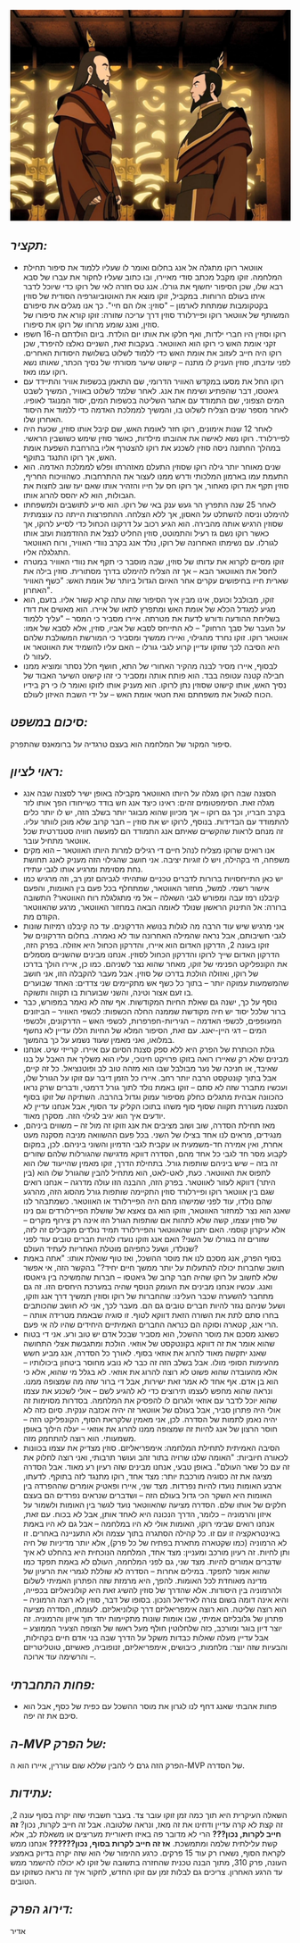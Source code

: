 ![](images/306.png "306")
## *תקציר:*
- אווטאר רוקו מתגלה אל אנג בחלום ואומר לו שעליו ללמוד את סיפור תחילת המלחמה. זוקו מקבל מכתב סודי מאיירו, ובו כתוב שעליו לחקור את עברו של סבא רבא שלו, שכן הסיפור יחשוף את גורלו. אנג טס חזרה לאי של רוקו כדי שיוכל לדבר איתו בעולם הרוחות. במקביל, זוקו מוצא את האוטוביוגרפיה הסודית של סוזין בקטקומבות שמתחת לארמון – "סוזין: אלו הם חיי". כך אנו מגלים את סיפורם המשותף של אווטאר רוקו ופיירלורד סוזין דרך עריכה שזורה: זוקו קורא את סיפורו של סוזין, ואנג שומע מרוחו של רוקו את סיפורו.
- רוקו וסוזין היו חברי ילדות, ואף חלקו את אותו יום הולדת. ביום הולדתם ה-16 חשפו זקני אומת האש כי רוקו הוא האווטאר. בעקבות זאת, השניים נאלצו להיפרד, שכן רוקו היה חייב לעזוב את אומת האש כדי ללמוד לשלוט בשלושת היסודות האחרים. לפני עזיבתו, סוזין העניק לו מתנה – קישוט שיער מסורתי של נסיך הכתר, שאותו נשא רוקו עמו מאז.
- רוקו החל את מסעו במקדש האוויר הדרומי, שם התאמן בכשפות אוויר והתיידד עם גיאטסו, דבר שהפתיע ושימח את אנג. לאחר שלמד לשלוט באוויר, המשיך לשבט המים הצפוני, שם התמודד עם אתגר השליטה בכשפות המים, יסוד המנוגד לאופיו. לאחר מספר שנים הצליח לשלוט בו, והמשיך לממלכת האדמה כדי ללמוד את היסוד האחרון שלו.
- לאחר 12 שנות אימונים, רוקו חזר לאומת האש, שם קיבל אותו סוזין, שכעת היה לפיירלורד. רוקו נשא לאישה את אהובתו מילדות, כאשר סוזין שימש כשושבין הראשי. במהלך החתונה ניסה סוזין לשכנע את רוקו להצטרף אליו בהרחבת השפעת אומת האש, אך רוקו התנגד בתוקף.
- שנים מאוחר יותר גילה רוקו שסוזין התעלם מאזהרתו ופלש לממלכת האדמה. הוא התעמת עמו בארמון המלכותי ודרש ממנו לעצור את ההתרחבות. כשהוויכוח החריף, סוזין תקף את רוקו מאחור, אך רוקו חס על חייו והזהיר אותו שאם יעז שוב לחצות את הגבולות, הוא לא יהסס להרוג אותו.
- לאחר 25 שנה התפרץ הר געש ענק באי של רוקו. הוא סייע לתושבים ולמשפחתו להימלט וניסה להשתלט על האסון, אך ללא הצלחה. ההתפרצות הייתה כה עוצמתית שסוזין הרגיש אותה מהבירה. הוא הגיע רכוב על דרקונו הכחול כדי לסייע לרוקו, אך כאשר רוקו נשם גז רעיל והתמוטט, סוזין החליט לנצל את ההזדמנות ועזב אותו לגורלו. עם נשימתו האחרונה של רוקו, נולד אנג בקרב נוודי האוויר, ורוח האווטאר התגלגלה אליו.
- זוקו מסיים לקרוא את עדותו של סוזין, שבה מוסבר כי תקף את נוודי האוויר במטרה לחסל את האווטאר הבא – אך זה הצליח להימלט בדרך מסתורית. סוזין בילה את שארית חייו בחיפושים עקרים אחר האיום הגדול ביותר של אומת האש: "כשף האוויר האחרון".
- זוקו, מבולבל וכועס, אינו מבין איך הסיפור שזה עתה קרא קשור אליו. בזעם, הוא מגיע למגדל הכלא של אומת האש ומתפרץ לתאו של איירו. הוא מאשים את דודו בשליחת ההודעה ודורש לדעת את מטרתה. איירו מסביר כי המסר – "עליך ללמוד על העבר של סבך הרחוק" – לא התייחס לסבא של אביו, סוזין, אלא לסבא של אמו: אווטאר רוקו. זוקו נחרד מהגילוי, ואיירו ממשיך ומסביר כי המורשת המשולבת שלהם היא הסיבה לכך שזוקו עדיין קרוע לגבי גורלו – האם עליו להשמיד את האווטאר או לעזור לו.
- לבסוף, איירו מסיר לבנה מהקיר האחורי של התא, חושף חלל נסתר ומוציא ממנו חבילה קטנה עטופה בבד. הוא פותח אותה ומסביר כי זהו קישוט השיער האבוד של נסיך האש, אותו קישוט שסוזין נתן לרוקו. הוא מעניק אותו לזוקו ואומר לו כי רק בידיו הכוח לגאול את משפחתם ואת חטאי אומת האש – על ידי השבת האיזון לעולם.

## *סיכום במשפט:*  
סיפור המקור של המלחמה הוא בעצם טרגדיה על ברומאנס שהתפרק.

## *ראוי לציון:*  
- הסצנה שבה רוקו מגלה על היותו האווטאר מקבילה באופן ישיר לסצנה שבה אנג מגלה זאת. הסימפטומים זהים: ראינו כיצד אנג חש בודד כשייחודו הפך אותו לזר בקרב חבריו, וכך גם רוקו – אך מכיוון שהוא מבוגר יותר בשלב הזה, יש לו יותר כלים להתמודד עם הבדידות. בנוסף, לרוקו יש את סוזין – חבר קרוב שלא מוכן לוותר עליו. זה מנחם לראות שהקשיים שאיתם אנג התמודד הם למעשה חוויה סטנדרטית שכל אווטאר מתחיל עובר.
- אנו רואים שרוקו מצליח לנהל חיים די רגילים למרות היותו האווטאר – הוא מקים משפחה, חי בקהילה, ויש לו זוגיות יציבה. אני חושב שהגילוי הזה מעניק לאנג תחושת נחת מסוימת ומרגיע אותו לגבי עתידו.
- יש כאן התייחסויות ברורות לדברים טכניים שתהיתי לגביהם זמן רב, וזה מרגיש כמו אישור רשמי. למשל, מחזור האווטאר, שמתחלף בכל פעם בין האומות, והפעם קיבלנו רמז עבה ומפורש לגבי השאלה – אל מי מתגלגלת רוח האווטאר? התשובה ברורה: אל התינוק הראשון שנולד לאומה הבאה במחזור האווטאר, מרגע שהאווטאר הקודם מת.
- אני מרגיש שיש עוד הרבה מה לגלות בנושא הדרקונים. עד כה קיבלנו רמיזות שונות לגבי חשיבותם, אבל נראה שהמילה האחרונה עוד לא נאמרה. בחלום הדרקונים של זוקו בעונה 2, הדרקון האדום הוא איירו, והדרקון הכחול היא אזולה. בפרק הזה, הדרקון האדום שייך לרוקו והדרקון הכחול לסוזין. אנחנו מבינים שהשניים מסמלים את הקונפליקט הפנימי של זוקו, מאחר שהוא נצר לשניהם. כמו כן, איירו הולך בדרכו של רוקו, ואזולה הולכת בדרכו של סוזין. אבל מעבר להקבלה הזו, אני חושב שהמשמעות עמוקה יותר – בתוך כל כשף אש מתקיימים שני צדדים: האחד שבוערים בו זעם אצור וטינה, והשני שבוערות בו תקווה ותשוקה.
- נוסף על כך, ישנה גם שאלת החיות המקודשות. אף שזה לא נאמר במפורש, כבר ברור שלכל יסוד יש חיה מקודשת שממנה החלה הכשפות: לכשפי האוויר – הביזונים המעופפים, לכשפי האדמה – הגיריות-חפרפרות, לכשפי האש – הדרקונים, ולכשפי המים – דגי היין-יאנג. עם זאת, הסיפור המלא של החיות הללו עדיין לא נחשף במלואו, ואני מאמין שעוד נשמע על כך בהמשך.
- גולת הכותרת של הפרק היא ללא ספק סצנת הסיום עם איירו. קרייזי שיט. אנחנו מבינים שלא רק שאיירו רואה בזוקו פרויקט חינוכי, עליו הוא משליך את האבל על בנו שאיבד, או חניכה של נער מבולבל שבו הוא מזהה טוב לב ופוטנציאל. כל זה קיים, אבל בתוך קונטקסט הרבה יותר רחב. איירו כל הזמן דיבר עם זוקו על הגורל שלו, ועכשיו מתברר שזה לא סתם – זוקו באמת נולד לתוך גורל דרמטי, ודברים שרק נראו כהכוונה אבהית מתגלים כחלק מסיפור עמוק וגדול בהרבה. השתיקה של זוקו בסוף הסצנה מעוררת תקווה שסוף סוף משהו בתוכו הקליק עד הסוף, אבל אנחנו עדיין לא יודעים איך הוא יגיב לגילוי הזה. מסקרן מאוד.
- מאז תחילת הסדרה, שוב ושוב מציבים את אנג וזוקו זה מול זה – משווים ביניהם, מנגידים, מראים לנו אחד בצילו של השני. בכל פעם ההשוואה מניבה מסקנה מעט אחרת, ואין אמירה חד-משמעית או עקבית לגבי הדמיון והשוני ביניהם. לכן, במקום לקבוע מסר חד לגבי כל אחד מהם, הסדרה דווקא מדגישה שהגורלות שלהם שזורים זה בזה – שיש ביניהם שותפות גורל. בתחילת הדרך, זוקו מאמין שהייעוד שלו הוא לתפוס את האווטאר. כעת, לאט-לאט, הוא מתחיל להבין שהגורל שלו הוא (בין היתר) דווקא לעזור לאווטאר. בפרק הזה, ההבנה הזו עולה מדרגה – אנחנו רואים שגם בין אווטאר רוקו ופיירלורד סוזין התקיימה שותפות גורל מהסוג הזה, מהרגע שהם נולדו, עוד לפני שמישהו מהם היה הפיירלורד או האווטאר. כשמתבהר לנו שאנג הוא נצר למחזור האווטאר, וזוקו הוא גם צאצא של שושלת הפיירלורדים וגם נינו של סוזין עצמו, קשה שלא לתהות אם שותפות הגורל הזו אינה רק צירוף מקרים – אלא עיקרון קוסמי. האם יתכן שהאווטאר והפיירלורד תמיד נולדים מקבילים זה לזה, שזורים זה בגורלו של השני? האם אנג וזוקו נועדו להיות חברים טובים עוד לפני שנולדו, ושעל כתפיהם מוטלת האחריות לעתיד העולם?
- בסוף הפרק, אנג מסכם לנו את מוסר ההשכל, ואז טוף שואלת אותו: "אתה באמת חושב שחברות יכולה להתעלות על יותר ממשך חיים יחיד?" בהקשר הזה, אי אפשר שלא לחשוב על רוקו שהיה חבר קרוב של גיאטסו – חברות שהמשיכה בין גיאטסו ואנג. עכשיו אנחנו מבינים את העומק הנוסף שהיה במערכת היחסים הזו. זה גם מתחבר להשערה שכבר העלינו: שהחברות של רוקו וסוזין תמשיך דרך אנג וזוקו, ושעל שניהם נגזר להיות חברים טובים גם הם. מעבר לכך, אני לא חושב שהכותבים בחרו סתם לתת את השורה הזאת דווקא לטוף. זו סוגיה שבאמת מטרידה אותה – הרי אנג, קטארה וסוקה הם כנראה החברים האמיתיים היחידים שהיו לה אי פעם.
- כשאנג מסכם את מוסר ההשכל, הוא מסביר שבכל אדם יש טוב ורע. אני די בטוח שהוא אומר את זה דווקא בקונטקסט של אוזאי. הולכת ומתגבשת אצלי התחושה שאנג יתקשה מאוד להרוג את אוזאי בסוף. לאורך כל הסדרה, אנג מביע חשש מהעימות הסופי מולו. אבל בשלב הזה זה כבר לא נובע מחוסר ביטחון ביכולותיו – אלא מהעובדה שהוא פשוט לא רוצה להרוג את אוזאי. לא בגלל מי שהוא, אלא כי הוא בן אדם. אף אחד לא אמר זאת ישירות, אבל די ברור שזה מה שמצופה ממנו. ונראה שהוא מחפש לעצמו תירוצים כדי לא להגיע לשם – אולי לשכנע את עצמו שהוא יוכל לדבר עם אוזאי ולגרום לו להפסיק את המלחמה. בסדרות מסוימות זה אולי היה פתרון סביר, אבל בעולם של אווטאר זה יהיה אכזבה ענקית. סיום כזה לא יהיה נאמן לתמות של הסדרה. לכן, אני מאמין שלקראת הסוף, הקונפליקט הזה – חוסר הרצון של אנג להיות זה שמצופה ממנו להרוג את אוזאי – יעלה הילוך באופן משמעותי. הוא רוצה להתחמק מזה.
- הסיבה האמיתית לתחילת המלחמה: אימפריאליזם. סוזין מצדיק את עצמו בכוונות לכאורה חיוביות: "האומה שלנו שרויה בתור זהב ועושר תרבותי, ואני רוצה לחלוק את זה עם כל שאר העולם". באופן טבעי, אנחנו מבינים שזה רעיון רע מאוד. אבל הסדרה מציגה את זה כסוגיה מורכבת יותר: מצד אחד, רוקו מתנגד לזה בתוקף. לדעתו, ארבע האומות נועדו להיות נפרדות. מצד שני, איירו ופאטיק אומרים שההפרדה בין האומות היא השקר הכי גדול בעולם הזה – ושדברים שנראים נפרדים הם בעצם חלקים של אותו שלם. הסדרה מציעה שהאווטאר נועד לגשר בין האומות ולשמור על איזון והרמוניה – כלומר, הדרך הנכונה היא לאחד אותן, אבל לא בכוח. עם זאת, אנחנו רואים שבימי רוקו, האומות אולי לא היו במלחמה – אבל גם לא היו באמת באינטראקציה זו עם זו. כל קהילה הסתגרה בתוך עצמה ולא התעניינה באחרים. זו לא הרמוניה (כמו שקטארה מתארת בפתיח של כל פרק), אלא יותר מדיניות של חיה ותן לחיות. זה רעיון מורכב ומעניין: מצד אחד, המלחמה הנוכחית היא בהחלט לא איך שדברים אמורים להיות. מצד שני, גם לפני המלחמה, העולם לא באמת תפקד כמו שהוא אמור לתפקד. במילים אחרות – הסדרה לא שוללת לגמרי את הרעיון של מדינה מאוחדת לכל האומות. להפך, היא מרמזת שזה הפתרון האמיתי לשלום ולהרמוניה בין היסודות. אלא שהדרך של סוזין להשיג זאת היא קולוניאליזם בכפייה, והיא אינה דומה בשום צורה לאידיאל הנכון. בסופו של דבר, סוזין לא רוצה הרמוניה – הוא רוצה שליטה. הוא רוצה אימפריאליזם דרך קולוניאליזם. לעומתו, הסדרה מציעה פתרון של גלובליזם אמיתי, שבו אומות שונות מתקיימות יחד תוך איזון והרמוניה. זה יוצר דיון בוגר ומורכב, כזה שלחלוטין חולף מעל ראשו של הצופה הצעיר הממוצע – אבל עדיין מעלה שאלות כבדות משקל על הדרך שבה בני אדם חיים בקהילות, והבעיות שזה יוצר: מלחמות, כיבושים, אימפריאליזם, זנופוביה, פאשיזם, טוטליטריזם – והרשימה עוד ארוכה.

## *פחות התחברתי:*
- פחות אהבתי שאנג דחף לנו לגרון את מוסר ההשכל עם כפית של כסף, אבל הוא סיכם את זה יפה.

## *ה-MVP של הפרק:*  
הפרק הזה גרם לי להבין שללא שום עוררין, איירו הוא ה-MVP של הסדרה.

## *עתידות:*
השאלה העיקרית היא תוך כמה זמן זוקו עובר צד. בעבר חשבתי שזה יקרה בסוף עונה 2, זה קצת לא קרה עדיין ודחינו את זה מאז, ונראה שלטובה. אבל זה חייב לקרות, נכון? **זה חייב לקרות, נכון???** הרי לא מדובר פה באיזו תיאוריית מעריצים או משאלת לב, אלא קשת עלילתית שלמה ומתמשכת. **אז זה חייב לקרות בסוף, נכון??????** אנחנו ממש לקראת הסוף, נשארו רק עוד 15 פרקים. כרגע ההימור שלי הוא שזה יקרה בדיוק באמצע העונה, פרק 310, מתוך הבנה טכנית שהחזרה בתשובה של זוקו לא יכולה להישמר ממש עד הרגע האחרון. צריכים גם לבלות זמן עם זוקו החדש, לחקור איך זה נראה כשזוקו עם הטובים.

## *דירוג הפרק:*  
אדיר